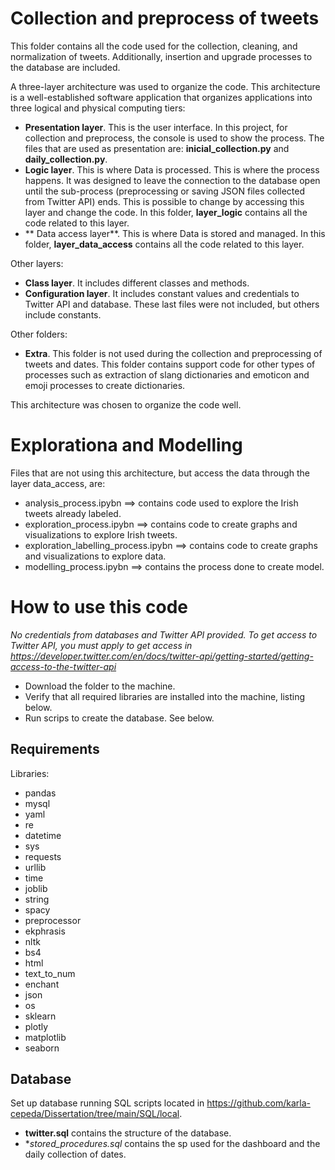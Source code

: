 # Collection and preprocess of tweets
This folder contains all the code used for the collection, cleaning, and normalization of tweets. Additionally, insertion and upgrade processes to the database are included.

A three-layer architecture was used to organize the code. This architecture is a well-established software application that organizes applications into three logical and physical computing tiers: 
- **Presentation layer**. This is the user interface. In this project, for collection and preprocess, the console is used to show the process. The files that are used as presentation are: **inicial_collection.py** and **daily_collection.py**.
- **Logic layer**.  This is where Data is processed. This is where the process happens. It was designed to leave the connection to the database open until the sub-process (preprocessing or saving JSON files collected from Twitter API) ends. This is possible to change by accessing this layer and change the code. In this folder, **layer_logic** contains all the code related to this layer.
- ** Data access layer**. This is where Data is stored and managed. In this folder, **layer_data_access** contains all the code related to this layer.

Other layers:
- **Class layer**. It includes different classes and methods.
- **Configuration layer**. It includes constant values and credentials to Twitter API and database. These last files were not included, but others include constants.

Other folders:
- **Extra**. This folder is not used during the collection and preprocessing of tweets and dates. This folder contains support code for other types of processes such as extraction of slang dictionaries and emoticon and emoji processes to create dictionaries.

This architecture was chosen to organize the code well.

# Explorationa and Modelling
Files that are not using this architecture, but access the data through the layer data_access, are:
- analysis_process.ipybn ==> contains code used to explore the Irish tweets already labeled.
- exploration_process.ipybn ==> contains code to create graphs and visualizations to explore Irish tweets.
- exploration_labelling_process.ipybn ==> contains code to create graphs and visualizations to explore data.
- modelling_process.ipybn ==> contains the process done to create model.

# How to use this code
*No credentials from databases and Twitter API provided. To get access to Twitter API, you must apply to get access in https://developer.twitter.com/en/docs/twitter-api/getting-started/getting-access-to-the-twitter-api*
- Download the folder to the machine. 
- Verify that all required libraries are installed into the machine, listing below.
- Run scrips to create the database. See below.

## Requirements
Libraries:
- pandas
- mysql
- yaml
- re
- datetime
- sys
- requests
- urllib
- time
- joblib
- string
- spacy
- preprocessor
- ekphrasis
- nltk
- bs4
- html
- text_to_num
- enchant
- json
- os
- sklearn
- plotly
- matplotlib
- seaborn

## Database
Set up database running SQL scripts located in https://github.com/karla-cepeda/Dissertation/tree/main/SQL/local.
- **twitter.sql** contains the structure of the database.
- **stored_procedures.sql* contains the sp used for the dashboard and the daily collection of dates.
